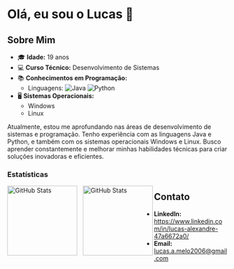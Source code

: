 # Olá, eu sou o Lucas 👋

## Sobre Mim

- 🎓 **Idade:** 19 anos
- 💻 **Curso Técnico:** Desenvolvimento de Sistemas
- 📚 **Conhecimentos em Programação:** 
  - Linguagens:
![Java](https://img.shields.io/badge/java-%23ED8B00.svg?style=for-the-badge&logo=openjdk&logoColor=white)
![Python](https://img.shields.io/badge/python-3670A0?style=for-the-badge&logo=python&logoColor=ffdd54)
- 🖥️ **Sistemas Operacionais:** 
  - Windows
  - Linux

Atualmente, estou me aprofundando nas áreas de desenvolvimento de sistemas e programação. Tenho experiência com as linguagens Java e Python, e também com os sistemas operacionais Windows e Linux. Busco aprender constantemente e melhorar minhas habilidades técnicas para criar soluções inovadoras e eficientes.

### Estatísticas
<p>
<img
align="left"
alt="GitHub Stats"
Height="160"
style="padding-right: 10px"
src="https://github-readme-stats.vercel.app/api?username=Lucas-Alexandre62&show_icons=true&theme=tokyonight&include_all_commits=true&locale=pt-br"
/>
</p>
<p>
<img
 align="left"
 alt="GitHub Stats"
 Height="160"
 style="padding-right 10px"
 src="https://github-readme-stats.vercel.app/api/top-langs/?username=Lucas-Alexandre62&theme=tokyonight&custom_title=Tecnologia&layout=compact"
 /> 
</p>



## Contato

- **LinkedIn:** https://www.linkedin.com/in/lucas-alexandre-47a6672a0/
- **Email:** lucas.a.melo2006@gmail.com
